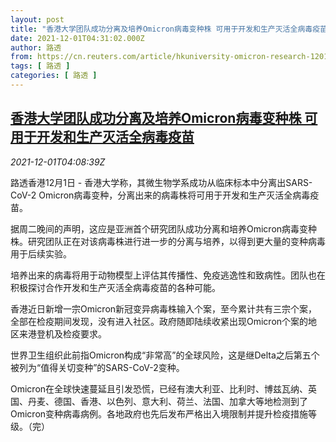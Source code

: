 ```yaml
---
layout: post
title: "香港大学团队成功分离及培养Omicron病毒变种株 可用于开发和生产灭活全病毒疫苗"
date: 2021-12-01T04:31:02.000Z
author: 路透
from: https://cn.reuters.com/article/hkuniversity-omicron-research-1201-wedn-idCNKBS2IG2XH
tags: [ 路透 ]
categories: [ 路透 ]
---
```

<!--1638333062000-->
[香港大学团队成功分离及培养Omicron病毒变种株 可用于开发和生产灭活全病毒疫苗](https://cn.reuters.com/article/hkuniversity-omicron-research-1201-wedn-idCNKBS2IG2XH)
------

<div>
<div><i>2021-12-01T04:08:39Z</i></div><p>路透香港12月1日 - 香港大学称，其微生物学系成功从临床标本中分离出SARS-CoV-2 Omicron病毒变种，分离出来的病毒株将可用于开发和生产灭活全病毒疫苗。</p><p>据周二晚间的声明，这应是亚洲首个研究团队成功分离和培养Omicron病毒变种株。研究团队正在对该病毒株进行进一步的分离与培养，以得到更大量的变种病毒用于后续实验。</p><p>培养出来的病毒将用于动物模型上评估其传播性、免疫逃逸性和致病性。团队也在积极探讨合作开发和生产灭活全病毒疫苗的各种可能。</p><p>香港近日新增一宗Omicron新冠变异病毒株输入个案，至今累计共有三宗个案，全部在检疫期间发现，没有进入社区。政府随即陆续收紧出现Omicron个案的地区来港登机及检疫要求。</p><p>世界卫生组织此前指Omicron构成“非常高”的全球风险，这是继Delta之后第五个被列为“值得关切变种”的SARS-CoV-2变种。</p><p>Omicron在全球快速蔓延且引发恐慌，已经有澳大利亚、比利时、博兹瓦纳、英国、丹麦、德国、香港、以色列、意大利、荷兰、法国、加拿大等地检测到了Omicron变种病毒病例。各地政府也先后发布严格出入境限制并提升检疫措施等级。（完）</p>
</div>
